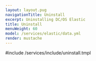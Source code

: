 ```yaml
---
layout: layout.pug
navigationTitle: Uninstall
excerpt: Uninstalling DC/OS Elastic
title: Uninstall
menuWeight: 60
model: /services/elastic/data.yml
render: mustache
---
```


#include /services/include/uninstall.tmpl
